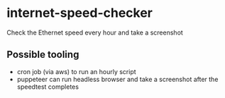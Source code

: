 # internet-speed-checker
Check the Ethernet speed every hour and take a screenshot

## Possible tooling
- cron job (via aws) to run an hourly script
- puppeteer can run headless browser and take a screenshot after the speedtest completes
